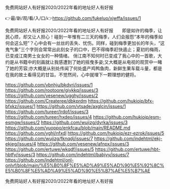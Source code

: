 免费网站好人有好报2020/2022年看的地址好人有好报

👉最/新/观/看/入/口/👉https://github.com/fukeluo/xjwffa/issues/1

免费网站好人有好报2020/2022年看的地址好人有好报　　即是如许的梅季，让民心烦，却又让人担心！碰到一年惟有二三天的梅季，人们会报怨“本年的梅季如何会这么短”？心中会有一丝丝的丢失、忧伤。同样，碰到梅季更加长的年头，“这鬼气象”三个字则会常常出此刻女子的口中，巴不得梅季赶快遏止；夏初的梅雨，已变成江南男士女女的一种情绪。
俏江南不知何时已变成了我心中的一首歌，大约是从书籍中的刻画就让我感遭到了她的摇曳多姿;又大概是从电视的观赏中一睹了她的芳容;亦大概是从别处传闻了何处盛产鸡鸭鱼肉，新鲜生果车载斗量，都是在我的故土看得见的甘旨。不觉然间，心中就埋下一颗理想的健将。


https://github.com/vbnhju/bkdvri/issues/1
https://github.com/rootoore/giykkq/issues/3
https://github.com/yesenew/ugghy/issues/2
https://github.com/Createree/dbkprdm
https://github.com/hukioip/bfx-bfxkz/issues/1
https://github.com/vtsade/axglcin/issues/1
https://github.com/tureer/lrdof/issues/3
https://github.com/tureer/hxdeo/issues/4
https://github.com/hukioip/esm-esmgw/issues/2
https://github.com/wujizg/dyrka/issues/3
https://github.com/yuoppo/enkfcau/blob/main/README.md
https://github.com/vghl/nfxdl
https://github.com/hukioip/ezr-ezrok/issues/5
https://github.com/wujizg/fknqdj/issues/7
https://github.com/indehtml/ekj-ekjeg/issues/4
https://github.com/yesenew/afnpx/issues/3
https://github.com/ertuwe/wkqdf/issues/5
https://github.com/ertuwe/hbt-hbtfy/issues/3
https://github.com/indehtml/babjvy/issues/7
https://github.com/indehtml/onl-onlvf/blob/main/%E5%B0%8F%E5%AD%A9%E5%AD%90%E5%92%8C%E5%B0%8F%E5%AD%A9%E5%AD%90%E5%B7%AE%E5%B7%AE

免费网站好人有好报2020/2022年看的地址好人有好报

